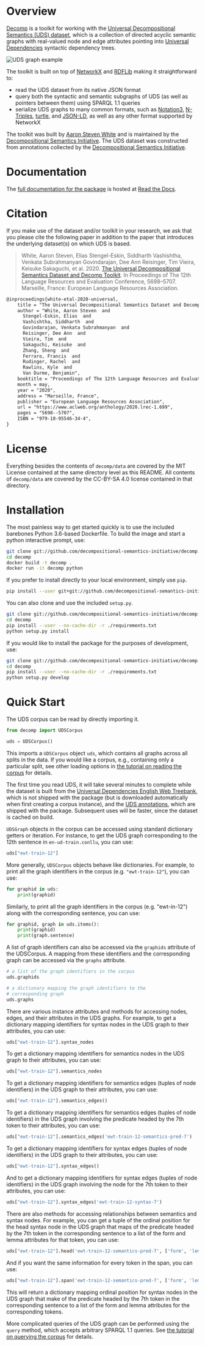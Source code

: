 # Overview

[Decomp](https://github.com/decompositional-semantics-initiative/decomp)
is a toolkit for working with the [Universal Decompositional Semantics
(UDS) dataset](http://decomp.io), which is a collection of directed
acyclic semantic graphs with real-valued node and edge attributes
pointing into [Universal
Dependencies](https://universaldependencies.org/) syntactic dependency
trees.

![UDS graph example](https://github.com/decompositional-semantics-initiative/decomp/raw/master/uds-graph.png)

The toolkit is built on top of
[NetworkX](https://github.com/networkx/networkx) and
[RDFLib](https://github.com/RDFLib/rdflib) making it straightforward to:

   - read the UDS dataset from its native JSON format
   - query both the syntactic and semantic subgraphs of UDS (as well as
     pointers between them) using SPARQL 1.1 queries
   - serialize UDS graphs to many common formats, such as
     [Notation3](https://www.w3.org/TeamSubmission/n3/),
     [N-Triples](https://www.w3.org/TR/n-triples/),
     [turtle](https://www.w3.org/TeamSubmission/turtle/), and
     [JSON-LD](https://json-ld.org/), as well as any other format
     supported by NetworkX

The toolkit was built by [Aaron Steven
White](http://aaronstevenwhite.io/) and is maintained by the
[Decompositional Semantics Initiative](http://decomp.io/). The UDS
dataset was constructed from annotations collected by the
[Decompositional Semantics Initiative](http://decomp.io/).

# Documentation

The [full documentation for the
package](https://decomp.readthedocs.io/en/latest/index.html) is hosted
at [Read the Docs](https://readthedocs.org/).
	
# Citation

If you make use of the dataset and/or toolkit in your research, we ask
that you please cite the following paper in addition to the paper that
introduces the underlying dataset(s) on which UDS is based.

> White, Aaron Steven, Elias Stengel-Eskin, Siddharth Vashishtha, Venkata Subrahmanyan Govindarajan, Dee Ann Reisinger, Tim Vieira, Keisuke Sakaguchi, et al. 2020. [The Universal Decompositional Semantics Dataset and Decomp Toolkit](https://www.aclweb.org/anthology/2020.lrec-1.699/). In Proceedings of The 12th Language Resources and Evaluation Conference, 5698–5707. Marseille, France: European Language Resources Association.

```latex
@inproceedings{white-etal-2020-universal,
    title = "The Universal Decompositional Semantics Dataset and Decomp Toolkit",
    author = "White, Aaron Steven  and
      Stengel-Eskin, Elias  and
      Vashishtha, Siddharth  and
      Govindarajan, Venkata Subrahmanyan  and
      Reisinger, Dee Ann  and
      Vieira, Tim  and
      Sakaguchi, Keisuke  and
      Zhang, Sheng  and
      Ferraro, Francis  and
      Rudinger, Rachel  and
      Rawlins, Kyle  and
      Van Durme, Benjamin",
    booktitle = "Proceedings of The 12th Language Resources and Evaluation Conference",
    month = may,
    year = "2020",
    address = "Marseille, France",
    publisher = "European Language Resources Association",
    url = "https://www.aclweb.org/anthology/2020.lrec-1.699",
    pages = "5698--5707",
    ISBN = "979-10-95546-34-4",
}
```

# License

Everything besides the contents of `decomp/data` are covered by the
MIT License contained at the same directory level as this README. All
contents of `decomp/data` are covered by the CC-BY-SA 4.0 license
contained in that directory.

# Installation

The most painless way to get started quickly is to use the included
barebones Python 3.6-based Dockerfile. To build the image and start a
python interactive prompt, use:

```bash
git clone git://github.com/decompositional-semantics-initiative/decomp.git
cd decomp
docker build -t decomp .
docker run -it decomp python
```

If you prefer to install directly to your local environment, simply
use `pip`.

```bash
pip install --user git+git://github.com/decompositional-semantics-initiative/decomp.git
```

You can also clone and use the included `setup.py`.

```bash
git clone git://github.com/decompositional-semantics-initiative/decomp.git
cd decomp
pip install --user --no-cache-dir -r ./requirements.txt
python setup.py install
```

If you would like to install the package for the purposes of
development, use:

```bash
git clone git://github.com/decompositional-semantics-initiative/decomp.git
cd decomp
pip install --user --no-cache-dir -r ./requirements.txt
python setup.py develop
```

# Quick Start

The UDS corpus can be read by directly importing it.

```python
from decomp import UDSCorpus

uds = UDSCorpus()
```

This imports a `UDSCorpus` object `uds`, which contains all graphs
across all splits in the data.  If you would like a corpus, e.g.,
containing only a particular split, see other loading options in [the
tutorial on reading the
corpus](https://decomp.readthedocs.io/en/latest/tutorial/reading.html)
for details.

The first time you read UDS, it will take several minutes to complete
while the dataset is built from the [Universal Dependencies English Web
Treebank](https://github.com/UniversalDependencies/UD_English-EWT),
which is not shipped with the package (but is downloaded automatically
when first creating a corpus instance), and the [UDS
annotations](http://decomp.io/data/), which are shipped with the
package. Subsequent uses will be faster, since the dataset is cached on
build.

`UDSGraph` objects in the corpus can be accessed using standard
dictionary getters or iteration. For instance, to get the UDS graph
corresponding to the 12th sentence in `en-ud-train.conllu`, you can
use:

``` python
uds["ewt-train-12"]
```

More generally, `UDSCorpus` objects behave like dictionaries. For
example, to print all the graph identifiers in the corpus (e.g.
`"ewt-train-12"`), you can use:

``` python
for graphid in uds:
    print(graphid)
```

Similarly, to print all the graph identifiers in the corpus (e.g.
"ewt-in-12") along with the corresponding sentence, you can use:

``` python
for graphid, graph in uds.items():
    print(graphid)
    print(graph.sentence)
```

A list of graph identifiers can also be accessed via the `graphids`
attribute of the UDSCorpus. A mapping from these identifiers and the
corresponding graph can be accessed via the `graphs` attribute.

``` python
# a list of the graph identifiers in the corpus
uds.graphids

# a dictionary mapping the graph identifiers to the
# corresponding graph
uds.graphs
```

There are various instance attributes and methods for accessing nodes,
edges, and their attributes in the UDS graphs. For example, to get a
dictionary mapping identifiers for syntax nodes in the UDS graph to
their attributes, you can use:

``` python
uds["ewt-train-12"].syntax_nodes
```

To get a dictionary mapping identifiers for semantics nodes in the UDS
graph to their attributes, you can use:

``` python
uds["ewt-train-12"].semantics_nodes   
```

To get a dictionary mapping identifiers for semantics edges (tuples of
node identifiers) in the UDS graph to their attributes, you can use:

``` python
uds["ewt-train-12"].semantics_edges()
```

To get a dictionary mapping identifiers for semantics edges (tuples of
node identifiers) in the UDS graph involving the predicate headed by the
7th token to their attributes, you can use:

``` python
uds["ewt-train-12"].semantics_edges('ewt-train-12-semantics-pred-7')
```

To get a dictionary mapping identifiers for syntax edges (tuples of node
identifiers) in the UDS graph to their attributes, you can use:

``` python
uds["ewt-train-12"].syntax_edges()
```

And to get a dictionary mapping identifiers for syntax edges (tuples of
node identifiers) in the UDS graph involving the node for the 7th token
to their attributes, you can use:

``` python
uds["ewt-train-12"].syntax_edges('ewt-train-12-syntax-7')
```

There are also methods for accessing relationships between semantics and
syntax nodes. For example, you can get a tuple of the ordinal position
for the head syntax node in the UDS graph that maps of the predicate
headed by the 7th token in the corresponding sentence to a list of the
form and lemma attributes for that token, you can use:

``` python
uds["ewt-train-12"].head('ewt-train-12-semantics-pred-7', ['form', 'lemma'])
```

And if you want the same information for every token in the span, you
can use:

``` python
uds["ewt-train-12"].span('ewt-train-12-semantics-pred-7', ['form', 'lemma'])
```

This will return a dictionary mapping ordinal position for syntax nodes
in the UDS graph that make of the predicate headed by the 7th token in
the corresponding sentence to a list of the form and lemma attributes
for the corresponding tokens.

More complicated queries of the UDS graph can be performed using the
`query` method, which accepts arbitrary SPARQL 1.1 queries. See [the
tutorial on querying the
corpus](https://decomp.readthedocs.io/en/latest/tutorial/querying.html)
for details.
